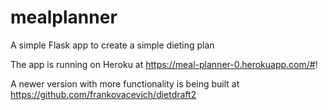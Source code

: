# mealplanner
A simple Flask app to create a simple dieting plan

The app is running on Heroku at https://meal-planner-0.herokuapp.com/#!

A newer version with more functionality is being built at https://github.com/frankovacevich/dietdraft2
